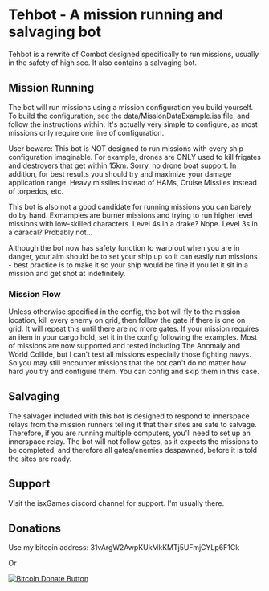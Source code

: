 # Tehbot - A mission running and salvaging bot

Tehbot is a rewrite of Combot designed specifically to run missions, usually in the safety of high sec. It also contains a salvaging bot.

## Mission Running

The bot will run missions using a mission configuration you build yourself. To build the configuration, see the data/MissionDataExample.iss file, and follow the instructions within. It's actually very simple to configure, as most missions only require one line of configuration.

User beware: This bot is NOT designed to run missions with every ship configuration imaginable. For example, drones are ONLY used to kill frigates and destroyers that get within 15km. Sorry, no drone boat support. In addition, for best results you should try and maximize your damage application range. Heavy missiles instead of HAMs, Cruise Missiles instead of torpedos, etc.

This bot is also not a good candidate for running missions you can barely do by hand. Exmamples are burner missions and trying to run higher level missions with low-skilled characters. Level 4s in a drake? Nope. Level 3s in a caracal? Probably not...

Although the bot now has safety function to warp out when you are in danger, your aim should be to set your ship up so it can easily run missions - best practice is to make it so your ship would be fine if you let it sit in a mission and get shot at indefinitely.

### Mission Flow

Unless otherwise specified in the config, the bot will fly to the mission location, kill every enemy on grid, then follow the gate if there is one on grid. It will repeat this until there are no more gates. If your mission requires an item in your cargo hold, set it in the config following the examples. Most of missions are now supported and tested including The Anomaly and World Collide, but I can't test all missions especially those fighting navys. So you may still encounter missions that the bot can't do no matter how hard you try and configure them. You can config and skip them in this case.

## Salvaging

The salvager included with this bot is designed to respond to innerspace relays from the mission runners telling it that their sites are safe to salvage. Therefore, if you are running multiple computers, you'll need to set up an innerspace relay. The bot will not follow gates, as it expects the missions to be completed, and therefore all gates/enemies despawned, before it is told the sites are ready.

## Support

Visit the isxGames discord channel for support. I'm usually there.

## Donations

Use my bitcoin address: 31vArgW2AwpKUkMkKMTj5UFmjCYLp6F1Ck

Or

[![Bitcoin Donate Button](https://i.stack.imgur.com/MnQ6V.png)](https://isxgames.github.io/Tehbot/bitcoin-redirect.html)
